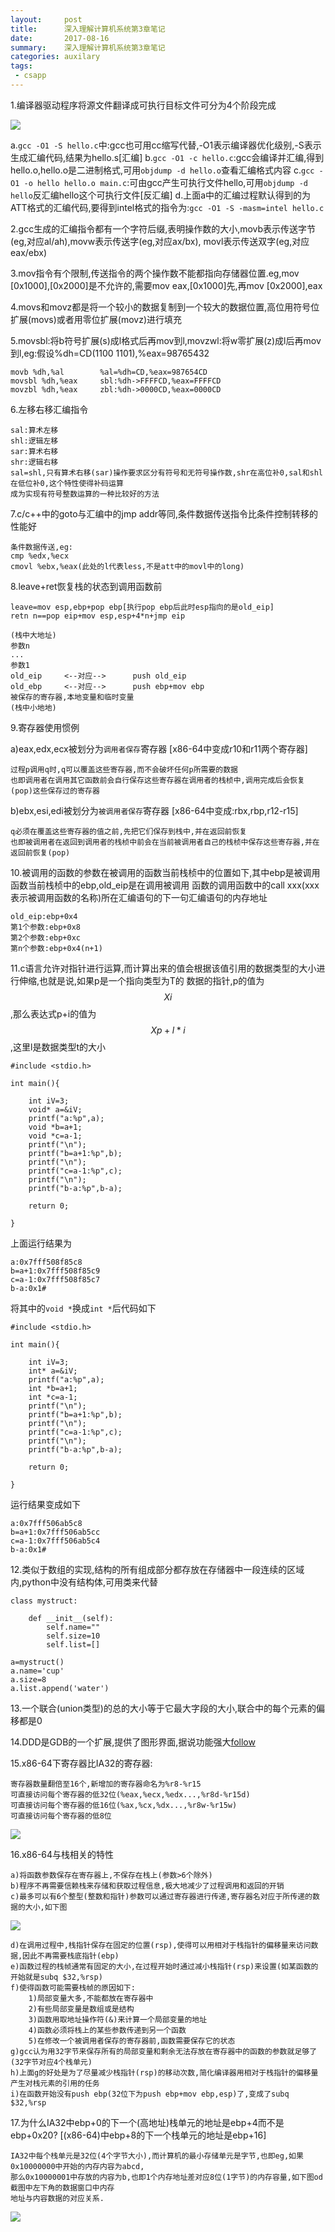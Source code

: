 ```yaml
---
layout:     post
title:      深入理解计算机系统第3章笔记
date:       2017-08-16
summary:    深入理解计算机系统第3章笔记
categories: auxilary
tags:
 - csapp
---
```


1.编译器驱动程序将源文件翻译成可执行目标文件可分为4个阶段完成

<img src="https://raw.githubusercontent.com/3xp10it/pic/master/csapp3-1.png">

a.`gcc -O1 -S hello.c`中:gcc也可用cc缩写代替,-O1表示编译器优化级别,-S表示生成汇编代码,结果为hello.s[汇编]
b.`gcc -O1 -c hello.c`:gcc会编译并汇编,得到hello.o,hello.o是二进制格式,可用`objdump -d hello.o`查看汇编格式内容
c.`gcc -O1 -o hello hello.o main.c`:可由gcc产生可执行文件hello,可用`objdump -d hello`反汇编hello这个可执行文件[反汇编]
d.上面a中的汇编过程默认得到的为ATT格式的汇编代码,要得到intel格式的指令为:`gcc -O1 -S -masm=intel hello.c`

2.gcc生成的汇编指令都有一个字符后缀,表明操作数的大小,movb表示传送字节(eg,对应al/ah),movw表示传送字(eg,对应ax/bx),
movl表示传送双字(eg,对应eax/ebx)

3.mov指令有个限制,传送指令的两个操作数不能都指向存储器位置.eg,mov [0x1000],[0x2000]是不允许的,需要mov eax,[0x1000]先,再mov [0x2000],eax

4.movs和movz都是将一个较小的数据复制到一个较大的数据位置,高位用符号位扩展(movs)或者用零位扩展(movz)进行填充

5.movsbl:将b符号扩展(s)成l格式后再mov到l,movzwl:将w零扩展(z)成l后再mov到l,eg:假设%dh=CD(1100 1101),%eax=98765432

    movb %dh,%al        %al=%dh=CD,%eax=987654CD
    movsbl %dh,%eax     sbl:%dh->FFFFCD,%eax=FFFFCD
    movzbl %dh,%eax     zbl:%dh->0000CD,%eax=0000CD
    
6.左移右移汇编指令

    sal:算术左移
    shl:逻辑左移
    sar:算术右移
    shr:逻辑右移
    sal=shl,只有算术右移(sar)操作要求区分有符号和无符号操作数,shr在高位补0,sal和shl在低位补0,这个特性使得补码运算
    成为实现有符号整数运算的一种比较好的方法

7.c/c++中的goto与汇编中的jmp addr等同,条件数据传送指令比条件控制转移的性能好

    条件数据传送,eg:
    cmp %edx,%ecx
    cmovl %ebx,%eax(此处的l代表less,不是att中的movl中的long)

8.leave+ret恢复栈的状态到调用函数前
    
    leave=mov esp,ebp+pop ebp[执行pop ebp后此时esp指向的是old_eip]
    retn n==pop eip+mov esp,esp+4*n+jmp eip

    (栈中大地址)
    参数n
    ...
    参数1
    old_eip     <--对应-->      push old_eip
    old_ebp     <--对应-->      push ebp+mov ebp
    被保存的寄存器,本地变量和临时变量
    (栈中小地地)

9.寄存器使用惯例
    
a)eax,edx,ecx被划分为`调用者保存`寄存器  [x86-64中变成r10和r11两个寄存器]

    过程p调用q时,q可以覆盖这些寄存器,而不会破坏任何p所需要的数据
    也即调用者在调用其它函数前会自行保存这些寄存器在调用者的栈桢中,调用完成后会恢复(pop)这些保存过的寄存器
    

b)ebx,esi,edi被划分为`被调用者保存`寄存器   [x86-64中变成:rbx,rbp,r12-r15]

    q必须在覆盖这些寄存器的值之前,先把它们保存到栈中,并在返回前恢复
    也即被调用者在返回到调用者的栈桢中前会在当前被调用者自己的栈桢中保存这些寄存器,并在返回前恢复(pop)

10.被调用的函数的参数在被调用的函数当前栈桢中的位置如下,其中ebp是被调用函数当前栈桢中的ebp,old_eip是在调用被调用
函数的调用函数中的call xxx(xxx表示被调用函数的名称)所在汇编语句的下一句汇编语句的内存地址

    old_eip:ebp+0x4
    第1个参数:ebp+0x8
    第2个参数:ebp+0xc
    第n个参数:ebp+0x4(n+1)

11.c语言允许对指针进行运算,而计算出来的值会根据该值引用的数据类型的大小进行伸缩,也就是说,如果p是一个指向类型为T的
数据的指针,p的值为$$ X{i} $$,那么表达式p+i的值为$$ X{p}+l\ast i $$,这里l是数据类型t的大小

```
#include <stdio.h>

int main(){

    int iV=3;
    void* a=&iV;
    printf("a:%p",a);
    void *b=a+1;
    void *c=a-1;
    printf("\n");
    printf("b=a+1:%p",b);
    printf("\n");
    printf("c=a-1:%p",c);
    printf("\n");
    printf("b-a:%p",b-a);

    return 0;

}
```

上面运行结果为

```
a:0x7fff508f85c8
b=a+1:0x7fff508f85c9
c=a-1:0x7fff508f85c7
b-a:0x1#
```

将其中的`void *`换成`int *`后代码如下

```
#include <stdio.h>

int main(){

    int iV=3;
    int* a=&iV;
    printf("a:%p",a);
    int *b=a+1;
    int *c=a-1;
    printf("\n");
    printf("b=a+1:%p",b);
    printf("\n");
    printf("c=a-1:%p",c);
    printf("\n");
    printf("b-a:%p",b-a);

    return 0;

}
```

运行结果变成如下

```
a:0x7fff506ab5c8
b=a+1:0x7fff506ab5cc
c=a-1:0x7fff506ab5c4
b-a:0x1#
```

12.类似于数组的实现,结构的所有组成部分都存放在存储器中一段连续的区域内,python中没有结构体,可用类来代替

```
class mystruct:

    def __init__(self):
        self.name=""
        self.size=10
        self.list=[]

a=mystruct()
a.name='cup'
a.size=8
a.list.append('water')
```

13.一个联合(union类型)的总的大小等于它最大字段的大小,联合中的每个元素的偏移都是0

14.DDD是GDB的一个扩展,提供了图形界面,据说功能强大<a href="http://blog.csdn.net/yangzm/article/details/51793023">follow</a>

15.x86-64下寄存器比IA32的寄存器:
    
    寄存器数量翻倍至16个,新增加的寄存器命名为%r8-%r15
    可直接访问每个寄存器的低32位(%eax,%ecx,%edx...,%r8d-%r15d)
    可直接访问每个寄存器的低16位(%ax,%cx,%dx...,%r8w-%r15w)
    可直接访问每个寄存器的低8位

<img src="https://raw.githubusercontent.com/3xp10it/pic/master/csapp3-2.png">

16.x86-64与栈相关的特性

    a)将函数参数保存在寄存器上,不保存在栈上(参数>6个除外)
    b)程序不再需要信赖栈来存储和获取过程信息,极大地减少了过程调用和返回的开销
    c)最多可以有6个整型(整数和指针)参数可以通过寄存器进行传递,寄存器名对应于所传递的数据的大小,如下图

<img src="https://raw.githubusercontent.com/3xp10it/pic/master/csapp3-3.png">

    d)在调用过程中,栈指针保存在固定的位置(rsp),使得可以用相对于栈指针的偏移量来访问数据,因此不再需要栈底指针(ebp)
    e)函数过程的栈帧通常有固定的大小,在过程开始时通过减小栈指针(rsp)来设置(如某函数的开始就是subq $32,%rsp)
    f)使得函数可能需要栈帧的原因如下:
        1)局部变量大多,不能都放在寄存器中
        2)有些局部变量是数组或是结构
        3)函数用取地址操作符(&)来计算一个局部变量的地址
        4)函数必须将栈上的某些参数传递到另一个函数
        5)在修改一个被调用者保存的寄存器前,函数需要保存它的状态
    g)gcc认为用32字节来保存所有的局部变量和剩余无法存放在寄存器中的函数的参数就足够了(32字节对应4个栈单元)
    h)上面g的好处是为了尽量减少栈指针(rsp)的移动次数,简化编译器用相对于栈指针的偏移量产生对栈元素的引用的任务
    i)在函数开始没有push ebp(32位下为push ebp+mov ebp,esp)了,变成了subq $32,%rsp

17.为什么IA32中ebp+0的下一个(高地址)栈单元的地址是ebp+4而不是ebp+0x20? [(x86-64)中ebp+8的下一个栈单元的地址是ebp+16]

    IA32中每个栈单元是32位(4个字节大小),而计算机的最小存储单元是字节,也即eg,如果0x10000000中开始的内存内容为abcd,
    那么0x10000001中存放的内容为b,也即1个内存地址差对应8位(1字节)的内存容量,如下图od截图中左下角的数据窗口中内存
    地址与内容数据的对应关系.

<img src="https://raw.githubusercontent.com/3xp10it/pic/master/od1.png">

